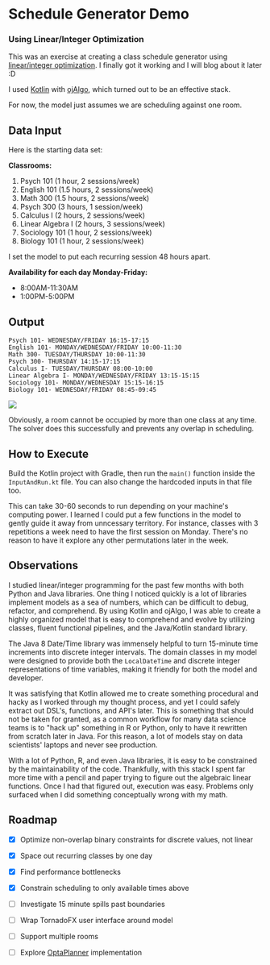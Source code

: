 # Schedule Generator Demo
### Using Linear/Integer Optimization

This was an exercise at creating a class schedule generator using [linear/integer optimization](https://en.wikipedia.org/wiki/Linear_programming). I finally got it working and I will blog about it later :D

I used [Kotlin](http://kotlinlang.org/) with [ojAlgo](http://www.ojalgo.org/), which turned out to be an effective stack.

For now, the model just assumes we are scheduling against one room.


## Data Input

Here is the starting data set:

**Classrooms:**

1) Psych 101 (1 hour, 2 sessions/week)
2) English 101 (1.5 hours, 2 sessions/week)
3) Math 300 (1.5 hours, 2 sessions/week)
4) Psych 300 (3 hours, 1 session/week)
5) Calculus I (2 hours, 2 sessions/week)
6) Linear Algebra I (2 hours, 3 sessions/week)
7) Sociology 101 (1 hour, 2 sessions/week)
8) Biology 101 (1 hour, 2 sessions/week)

I set the model to put each recurring session 48 hours apart.

**Availability for each day Monday-Friday:**

* 8:00AM-11:30AM
* 1:00PM-5:00PM

## Output

```
Psych 101- WEDNESDAY/FRIDAY 16:15-17:15
English 101- MONDAY/WEDNESDAY/FRIDAY 10:00-11:30
Math 300- TUESDAY/THURSDAY 10:00-11:30
Psych 300- THURSDAY 14:15-17:15
Calculus I- TUESDAY/THURSDAY 08:00-10:00
Linear Algebra I- MONDAY/WEDNESDAY/FRIDAY 13:15-15:15
Sociology 101- MONDAY/WEDNESDAY 15:15-16:15
Biology 101- WEDNESDAY/FRIDAY 08:45-09:45
```

![](https://i.imgur.com/uekAZBG.png)

Obviously, a room cannot be occupied by more than one class at any time. The solver does this successfully and prevents any overlap in scheduling. 


## How to Execute

Build the Kotlin project with Gradle, then run the `main()` function inside the `InputAndRun.kt` file. You can also change the hardcoded inputs in that file too.

This can take 30-60 seconds to run depending on your machine's computing power. I learned I could put a few functions in the model to gently guide it away from unncessary territory. For instance, classes with 3 repetitions a week need to have the first session on Monday. There's no reason to have it explore any other permutations later in the week. 

## Observations

I studied linear/integer programming for the past few months with both Python and Java libraries. One thing I noticed quickly is a lot of libraries implement models as a sea of numbers, which can be difficult to debug, refactor, and comprehend. By using Kotlin and ojAlgo, I was able to create a highly organized model that is easy to comprehend and evolve by utilizing classes, fluent functional pipelines, and the Java/Kotlin standard library.

The Java 8 Date/Time library was immensely helpful to turn 15-minute time increments into discrete integer intervals. The domain classes in my model were designed to provide both the `LocalDateTime` and discrete integer representations of time variables, making it friendly for both the model and developer.

It was satisfying that Kotlin allowed me to create something procedural and hacky as I worked through my thought process, and yet I could safely extract out DSL's, functions, and API's later. This is something that should not be taken for granted, as a common workflow for many data science teams is to "hack up" something in R or Python, only to have it rewritten from scratch later in Java. For this reason, a lot of models stay on data scientists' laptops and never see production.

 With a lot of Python, R, and even Java libraries, it is easy to be constrained by the maintainability of the code. Thankfully, with this stack I spent far more time with a pencil and paper trying to figure out the algebraic linear functions. Once I had that figured out, execution was easy. Problems only surfaced when I did something conceptually wrong with my math.

## Roadmap

* [x] Optimize non-overlap binary constraints for discrete values, not linear

* [x] Space out recurring classes by one day

* [x] Find performance bottlenecks

* [x] Constrain scheduling to only available times above

* [ ] Investigate 15 minute spills past boundaries

* [ ] Wrap TornadoFX user interface around model

* [ ] Support multiple rooms

* [ ] Explore [OptaPlanner](https://docs.optaplanner.org/7.4.1.Final/optaplanner-docs/html_single/index.html) implementation 

